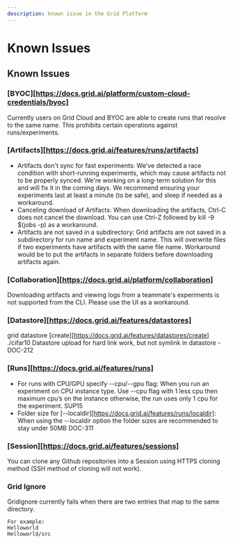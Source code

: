 ```yaml
---
description: known issue in the Grid Platform
---
```


# Known Issues

## Known Issues

### [BYOC][https://docs.grid.ai/platform/custom-cloud-credentials/byoc]
Currently users on Grid Cloud and BYOC are able to create runs that resolve to the same name. This prohibits certain operations against runs/experiments. 

### [Artifacts][https://docs.grid.ai/features/runs/artifacts]
* Artifacts don't sync for fast experiments: We've detected a race condition with short-running experiments, which may cause artifacts not to be properly synced. We're working on a long-term solution for this and will fix it in the coming days. We recommend ensuring your experiments last at least a minute (to be safe), and sleep if needed as a workaround. 
* Canceling download of Artifacts: When downloading the artifacts, Ctrl-C does not cancel the download. You can use Ctrl-Z followed  by kill -9 $(jobs -p) as a workaround.
* Artifacts are not saved in a subdirectory: Grid artifacts are not saved in a subdirectory for run name and experiment name. This will overwrite files if two experiments have artifacts with the same file name. Workaround would be to put the artifacts in separate folders before downloading artifacts again.

### [Collaboration][https://docs.grid.ai/platform/collaboration]
Downloading artifacts and viewing logs from a teammate's experiments is not supported from the CLI. Please use the UI as a workaround.

### [Datastore][https://docs.grid.ai/features/datastores]
grid datastore [create][https://docs.grid.ai/features/datastores/create] ./cifar10
Datastore upload for hard link work, but not symlink in datastore - DOC-212

### [Runs][https://docs.grid.ai/features/runs]
* For runs with CPU/GPU specify --cpu/--gpu flag: When you run an experiment on CPU instance type. Use --cpu flag with 1 less cpu then maximum cpu’s on the instance otherwise, the run uses only 1 cpu for the experiment. SUP15
* Folder size for [--localdir][https://docs.grid.ai/features/runs/localdir]: When using the --localdir option the folder sizes are recommended to stay under 50MB DOC-311

### [Session][https://docs.grid.ai/features/sessions]
You can clone any Github repositories into a Session using HTTPS cloning method (SSH method of cloning will not work).

### Grid Ignore
Gridignore currently fails when there are two entries that map to the same directory.
```
For example:
Helloworld
Helloworld/src
```
